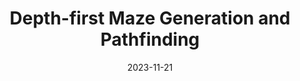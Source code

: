 ---
draft: false
title: Depth-first Maze Generation and Pathfinding
description: "An experiment in backtracking maze generation and depth-first pathfinding."
date: 2023-11-21
url: /articles/mazegen
tags: ["C++", "Maze Generation", "Pathfinding", "Algorithmic Design", "Recursion"]
language: "C++"
language_color: text-yellow-500
image: "/images/mazegen2.gif"
---